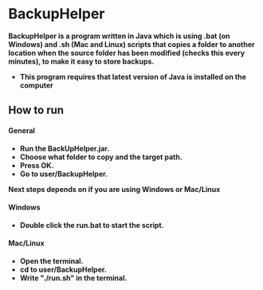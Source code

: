 # BackupHelper

**BackupHelper is a program written in Java which is using .bat (on Windows) and .sh (Mac and Linux) scripts that copies a folder to another location when the source folder has been modified (checks this every minutes), to make it easy to store backups.**

* **This program requires that latest version of Java is installed on the computer**

## How to run

#### General
* **Run the BackUpHelper.jar.**
* **Choose what folder to copy and the target path.**
* **Press OK.**
* **Go to user/BackupHelper.**

**Next steps depends on if you are using Windows or Mac/Linux**

#### Windows
* **Double click the run.bat to start the script.**

#### Mac/Linux
* **Open the terminal.**
* **cd to user/BackupHelper.**
* **Write "./run.sh" in the terminal.**

